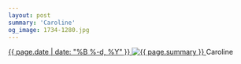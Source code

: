 ```yaml
---
layout: post
summary: 'Caroline'
og_image: 1734-1280.jpg
---
```


<p>
 <time>
  <a href="/1734">
   {{ page.date | date: "%B %-d, %Y" }}
  </a>
 </time>
 <a href="/1734">
  <img alt="{{ page.summary }}" data-taken="2/7/2023" sizes="(min-width: 700px) 50vw, calc(100vw - 2rem)" src="{{ site.assets_url }}/1734-640.jpg" srcset="{{ site.assets_url }}/1734-320.jpg 320w, {{ site.assets_url }}/1734-640.jpg 640w, {{ site.assets_url }}/1734-960.jpg 960w, {{ site.assets_url }}/1734-1280.jpg 1280w"/>
 </a>
 <span>
  Caroline
 </span>
</p>
